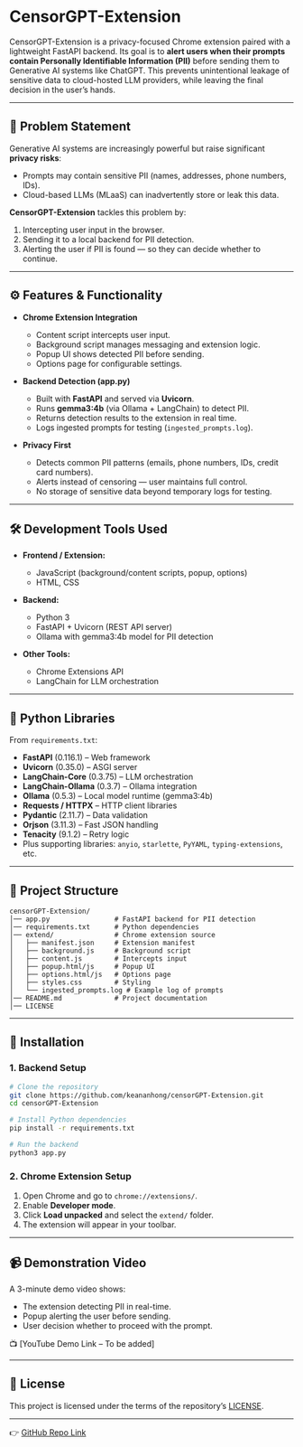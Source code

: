 # CensorGPT-Extension

CensorGPT-Extension is a privacy-focused Chrome extension paired with a lightweight FastAPI backend. Its goal is to **alert users when their prompts contain Personally Identifiable Information (PII)** before sending them to Generative AI systems like ChatGPT. This prevents unintentional leakage of sensitive data to cloud-hosted LLM providers, while leaving the final decision in the user’s hands.

---

## 📌 Problem Statement

Generative AI systems are increasingly powerful but raise significant **privacy risks**:

- Prompts may contain sensitive PII (names, addresses, phone numbers, IDs).
- Cloud-based LLMs (MLaaS) can inadvertently store or leak this data.

**CensorGPT-Extension** tackles this problem by:

1. Intercepting user input in the browser.
2. Sending it to a local backend for PII detection.
3. Alerting the user if PII is found — so they can decide whether to continue.

---

## ⚙️ Features & Functionality

- **Chrome Extension Integration**

  - Content script intercepts user input.
  - Background script manages messaging and extension logic.
  - Popup UI shows detected PII before sending.
  - Options page for configurable settings.

- **Backend Detection (app.py)**

  - Built with **FastAPI** and served via **Uvicorn**.
  - Runs **gemma3:4b** (via Ollama + LangChain) to detect PII.
  - Returns detection results to the extension in real time.
  - Logs ingested prompts for testing (`ingested_prompts.log`).

- **Privacy First**
  - Detects common PII patterns (emails, phone numbers, IDs, credit card numbers).
  - Alerts instead of censoring — user maintains full control.
  - No storage of sensitive data beyond temporary logs for testing.

---

## 🛠 Development Tools Used

- **Frontend / Extension:**

  - JavaScript (background/content scripts, popup, options)
  - HTML, CSS

- **Backend:**

  - Python 3
  - FastAPI + Uvicorn (REST API server)
  - Ollama with gemma3:4b model for PII detection

- **Other Tools:**
  - Chrome Extensions API
  - LangChain for LLM orchestration

---

## 🔌 Python Libraries

From `requirements.txt`:

- **FastAPI** (0.116.1) – Web framework
- **Uvicorn** (0.35.0) – ASGI server
- **LangChain-Core** (0.3.75) – LLM orchestration
- **LangChain-Ollama** (0.3.7) – Ollama integration
- **Ollama** (0.5.3) – Local model runtime (gemma3:4b)
- **Requests / HTTPX** – HTTP client libraries
- **Pydantic** (2.11.7) – Data validation
- **Orjson** (3.11.3) – Fast JSON handling
- **Tenacity** (9.1.2) – Retry logic
- Plus supporting libraries: `anyio`, `starlette`, `PyYAML`, `typing-extensions`, etc.

---

## 📂 Project Structure

```
censorGPT-Extension/
│── app.py                # FastAPI backend for PII detection
│── requirements.txt      # Python dependencies
│── extend/               # Chrome extension source
│   ├── manifest.json     # Extension manifest
│   ├── background.js     # Background script
│   ├── content.js        # Intercepts input
│   ├── popup.html/js     # Popup UI
│   ├── options.html/js   # Options page
│   ├── styles.css        # Styling
│   └── ingested_prompts.log # Example log of prompts
│── README.md             # Project documentation
│── LICENSE
```

---

## 🚀 Installation

### 1. Backend Setup

```bash
# Clone the repository
git clone https://github.com/keananhong/censorGPT-Extension.git
cd censorGPT-Extension

# Install Python dependencies
pip install -r requirements.txt

# Run the backend
python3 app.py
```

### 2. Chrome Extension Setup

1. Open Chrome and go to `chrome://extensions/`.
2. Enable **Developer mode**.
3. Click **Load unpacked** and select the `extend/` folder.
4. The extension will appear in your toolbar.

---

## 📹 Demonstration Video

A 3-minute demo video shows:

- The extension detecting PII in real-time.
- Popup alerting the user before sending.
- User decision whether to proceed with the prompt.

📺 [YouTube Demo Link – To be added]

---

## 📜 License

This project is licensed under the terms of the repository’s [LICENSE](LICENSE).

---

👉 [GitHub Repo Link](https://github.com/keananhong/censorGPT-Extension/tree/main)
